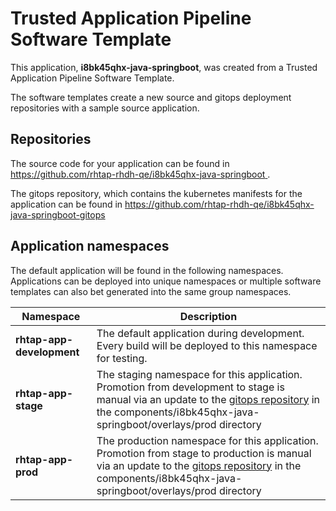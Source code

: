 # Trusted Application Pipeline Software Template

This application, **i8bk45qhx-java-springboot**, was created from a Trusted Application Pipeline Software Template.

The software templates create a new source and gitops deployment repositories with a sample source application. 

## Repositories

The source code for your application can be found in [https://github.com/rhtap-rhdh-qe/i8bk45qhx-java-springboot ](https://github.com/rhtap-rhdh-qe/i8bk45qhx-java-springboot ).
 
The gitops repository, which contains the kubernetes manifests for the application can be found in 
[https://github.com/rhtap-rhdh-qe/i8bk45qhx-java-springboot-gitops ](https://github.com/rhtap-rhdh-qe/i8bk45qhx-java-springboot-gitops ) 

## Application namespaces 

The default application will be found in the following namespaces. Applications can be deployed into unique namespaces or multiple software templates can also bet generated into the same group namespaces.  

|  Namespace   |  Description   |  
| -------- | -------- |   
| **rhtap-app-development** | The default application during development. Every build will be deployed to this namespace for testing. | 
| **rhtap-app-stage** | The staging namespace for this application. Promotion from development to stage is manual via an update to the [gitops repository](https://github.com/rhtap-rhdh-qe/i8bk45qhx-java-springboot-gitops ) in the components/i8bk45qhx-java-springboot/overlays/prod directory |  
| **rhtap-app-prod** | The production namespace for this application. Promotion from stage to production is manual via an update to the [gitops repository](https://github.com/rhtap-rhdh-qe/i8bk45qhx-java-springboot-gitops ) in the components/i8bk45qhx-java-springboot/overlays/prod directory | 